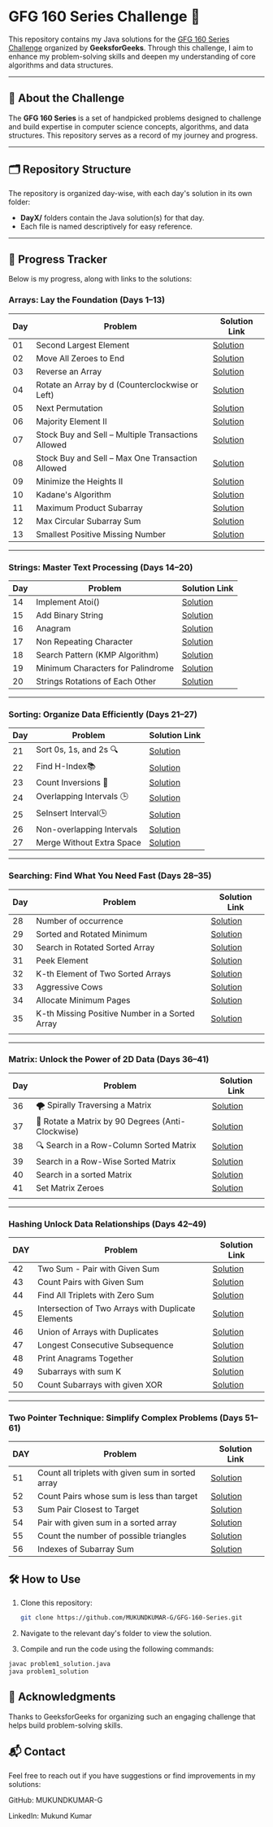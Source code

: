 # GFG 160 Series Challenge 🚀

This repository contains my Java solutions for the [GFG 160 Series Challenge](https://www.geeksforgeeks.org/courses/gfg-160-series) organized by **GeeksforGeeks**. Through this challenge, I aim to enhance my problem-solving skills and deepen my understanding of core algorithms and data structures.

---

## 📖 About the Challenge

The **GFG 160 Series** is a set of handpicked problems designed to challenge and build expertise in computer science concepts, algorithms, and data structures. This repository serves as a record of my journey and progress.

---

## 🗂️ Repository Structure

The repository is organized day-wise, with each day's solution in its own folder:

- **DayX/** folders contain the Java solution(s) for that day.
- Each file is named descriptively for easy reference.

---

## 📅 Progress Tracker

Below is my progress, along with links to the solutions:

### Arrays: Lay the Foundation (Days 1–13)

| Day | Problem                                            | Solution Link                                                                                                                          |
| --- | -------------------------------------------------- | -------------------------------------------------------------------------------------------------------------------------------------- |
| 01  | Second Largest Element                             | [Solution](<./Arrays -Lay the Foundation (Days 1–13)/DAY1(Second%20Largest%20Element)/>)                                               |
| 02  | Move All Zeroes to End                             | [Solution](<./Arrays -Lay the Foundation (Days 1–13)/DAY2(Move%20All%20Zeroes%20to%20End)/>)                                           |
| 03  | Reverse an Array                                   | [Solution](<./Arrays -Lay the Foundation (Days 1–13)/DAY3(Reverse%20an%20Array)/>)                                                     |
| 04  | Rotate an Array by d (Counterclockwise or Left)    | [Solution](<./Arrays -Lay the Foundation (Days 1–13)/DAY4(Rotate%20Array)/>)                                                           |
| 05  | Next Permutation                                   | [Solution](<./Arrays -Lay the Foundation (Days 1–13)/DAY5(Next%20Permutation)/>)                                                       |
| 06  | Majority Element II                                | [Solution](<./Arrays -Lay the Foundation (Days 1–13)/DAY6(Majority%20Element%20II)/>)                                                  |
| 07  | Stock Buy and Sell – Multiple Transactions Allowed | [Solution](<./Arrays -Lay the Foundation (Days 1–13)/DAY7(Stock%20Buy%20and%20Sell%20%E2%80%93%20Multiple%20Transaction%20Allowed)/>)  |
| 08  | Stock Buy and Sell – Max One Transaction Allowed   | [Solution](<./Arrays -Lay the Foundation (Days 1–13)/DAY8(Stock%20Buy%20and%20Sell%20%E2%80%93%20Max%20one%20Transaction%20Allowed)/>) |
| 09  | Minimize the Heights II                            | [Solution](<./Arrays -Lay the Foundation (Days 1–13)/DAY9(Minimize%20the%20Heights%20II)/>)                                            |
| 10  | Kadane's Algorithm                                 | [Solution](<./Arrays -Lay the Foundation (Days 1–13)/DAY10(Kadane's%20Algorithm)/>)                                                    |
| 11  | Maximum Product Subarray                           | [Solution](<./Arrays -Lay the Foundation (Days 1–13)/DAY11(Maximum%20Product%20Subarray)/>)                                            |
| 12  | Max Circular Subarray Sum                          | [Solution](<./Arrays -Lay the Foundation (Days 1–13)/DAY12(Max%20Circular%20Subarray%20Sum)/>)                                         |
| 13  | Smallest Positive Missing Number                   | [Solution](<./Arrays -Lay the Foundation (Days 1–13)/DAY13(Smallest%20Positive%20Missing%20Number)/>)                                  |

---

### Strings: Master Text Processing (Days 14–20)

| Day | Problem                           | Solution Link                                                                                                   |
| --- | --------------------------------- | --------------------------------------------------------------------------------------------------------------- |
| 14  | Implement Atoi()                  | [Solution](<./Strings - Master Text Processing (Days 14–20)/DAY14(Implement%20Atoi)/>)                          |
| 15  | Add Binary String                 | [Solution](<./Strings - Master Text Processing (Days 14–20)/DAY15(Add%20Binary%20Strings)/>)                    |
| 16  | Anagram                           | [Solution](<./Strings - Master Text Processing (Days 14–20)/DAY16(Anagram)/>)                                   |
| 17  | Non Repeating Character           | [Solution](<./Strings - Master Text Processing (Days 14–20)/DAY17(Non%20Repeating%20Character)/>)               |
| 18  | Search Pattern (KMP Algorithm)    | [Solution](<./Strings - Master Text Processing (Days 14–20)/DAY18(Search%20Pattern%20(KMP-Algorithm))/>)        |
| 19  | Minimum Characters for Palindrome | [Solution](<./Strings - Master Text Processing (Days 14–20)/DAY19(Min%20Chars%20to%20Add%20for%20Palindrome)/>) |
| 20  | Strings Rotations of Each Other   | [Solution](<./Strings - Master Text Processing (Days 14–20)/DAY20(Strings%20Rotations%20of%20Each%20Other)/>)   |

---

### Sorting: Organize Data Efficiently (Days 21–27)

| Day | Problem                   | Solution Link                                                                                            |
| --- | ------------------------- | -------------------------------------------------------------------------------------------------------- |
| 21  | Sort 0s, 1s, and 2s 🔍    | [Solution](<./Sorting - Organize Data Efficiently (Days 21–27)/DAY21(Sort%200s%2C%201s%2C%20and%202s)/>) |
| 22  | Find H-Index📚            | [Solution](<./Sorting - Organize Data Efficiently (Days 21–27)/DAY22(H-Index%20Finder)/>)                |
| 23  | Count Inversions 🧮       | [Solution](<./Sorting - Organize Data Efficiently (Days 21–27)/DAY23(Count%20Inversions)/>)              |
| 24  | Overlapping Intervals 🕒  | [Solution](<./Sorting - Organize Data Efficiently (Days 21–27)/DAY24(Overlapping%20Intervals)/>)         |
| 25  | SeInsert Interval🕒       | [Solution](<./Sorting - Organize Data Efficiently (Days 21–27)/DAY25(Insert%20Interval)/>)               |
| 26  | Non-overlapping Intervals | [Solution](<./Sorting - Organize Data Efficiently (Days 21–27)/DAY26(Non-overlapping%20Intervals)/>)     |
| 27  | Merge Without Extra Space | [Solution](<./Sorting - Organize Data Efficiently (Days 21–27)/DAY27(Merge%20Without%20Extra%20Space)/>) |

---

### Searching: Find What You Need Fast (Days 28–35)

| Day | Problem                                        | Solution Link                                                                                                                               |
| --- | ---------------------------------------------- | ------------------------------------------------------------------------------------------------------------------------------------------- |
| 28  | Number of occurrence                           | [Solution](<./Searching- Find What You Need Fast (Days 28–35)/DAY28(Number%20of%20occurrence)/>)                                            |
| 29  | Sorted and Rotated Minimum                     | [Solution](<./Searching- Find What You Need Fast (Days 28–35)/DAY29(Sorted%20and%20Rotated%20Minimum)/>)                                    |
| 30  | Search in Rotated Sorted Array                 | [Solution](<./Searching- Find What You Need Fast (Days 28–35)/DAY30(Search%20in%20Rotated%20Sorted%20Array)/>)                              |
| 31  | Peek Element                                   | [Solution](<./Searching- Find What You Need Fast (Days 28–35)/DAY31(Peak%20element)/>)                                                      |
| 32  | K-th Element of Two Sorted Arrays              | [Solution](<./Searching- Find What You Need Fast (Days 28–35)/DAY32(K-th%20Element%20of%20Two%20Sorted%20Arrays)/>)                         |
| 33  | Aggressive Cows                                | [Solution](<./Searching- Find What You Need Fast (Days 28–35)/DAY33(Aggressive%20Cows)/>)                                                   |
| 34  | Allocate Minimum Pages                         | [Solution](<./Searching- Find What You Need Fast (Days 28–35)/DAY34(Allocate%20Minimum%20Pages)>)                                           |
| 35  | K-th Missing Positive Number in a Sorted Array | [Solution](<./Searching- Find What You Need Fast (Days 28–35)/DAY35(K%E2%80%93th%20Missing%20Positive%20Number%20in%20a%20Sorted%20Array)>) |
|     |                                                |

---

### Matrix: Unlock the Power of 2D Data (Days 36–41)

| Day | Problem                                           | Solution Link                                                                                                                    |
| --- | ------------------------------------------------- | -------------------------------------------------------------------------------------------------------------------------------- |
| 36  | 🌪️ Spirally Traversing a Matrix                   | [Solution](<./Matrix - Unlock the Power of 2D Data (Days 36–41)/DAY36(Spirally%20Traversing%20a%20Matrix)/>)                     |
| 37  | 🔄 Rotate a Matrix by 90 Degrees (Anti-Clockwise) | [Solution](<./Matrix - Unlock the Power of 2D Data (Days 36–41)/DAY37(Rotate%20by%2090%20degree)/>)                              |
| 38  | 🔍 Search in a Row-Column Sorted Matrix           | [Solution](<./Matrix - Unlock the Power of 2D Data (Days 36–41)/DAY38(Search%20in%20a%20row%E2%80%93Column%20Sorted%20Matrix)/>) |
| 39  | Search in a Row-Wise Sorted Matrix                | [Solution](<./Matrix - Unlock the Power of 2D Data (Days 36–41)/DAY39(Search%20in%20a%20Row%20Wise%20Sorted%20Matrix%20)/>)      |
| 40  | Search in a sorted Matrix                         | [Solution](<./Matrix - Unlock the Power of 2D Data (Days 36–41)/DAY40(Search%20in%20a%20sorted%20Matrix)/>)                      |
| 41  | Set Matrix Zeroes                                 | [Solution](<./Matrix - Unlock the Power of 2D Data (Days 36–41)/DAY41(Set%20Matrix%20Zeroes)/>)                                  |
|     |                                                   |                                                                                                                                  |

---

### Hashing Unlock Data Relationships (Days 42–49)

| DAY | Problem                                            | Solution Link                                                                                                                       |
| --- | -------------------------------------------------- | ----------------------------------------------------------------------------------------------------------------------------------- |
| 42  | Two Sum - Pair with Given Sum                      | [Solution](<./Hashing%20Unlock%20Data%20Relationships%20(Days%2042–49)/DAY42(Two%20Sum%20Pair%20with%20Given%20Sum)/>)              |
| 43  | Count Pairs with Given Sum                         | [Solution](<./Hashing%20Unlock%20Data%20Relationships%20(Days%2042–49)/DAY43(Count%20Pairs%20with%20Given%20Sum)/>)                 |
| 44  | Find All Triplets with Zero Sum                    | [Solution](<./Hashing%20Unlock%20Data%20Relationships%20(Days%2042–49)/DAY44(Find All Triplets with Zero Sum)/>)                    |
| 45  | Intersection of Two Arrays with Duplicate Elements | [Solution](<./Hashing%20Unlock%20Data%20Relationships%20(Days%2042–49)/DAY45(Intersection of Two Arrays with Duplicate Elements)/>) |
| 46  | Union of Arrays with Duplicates                    | [Solution](<./Hashing%20Unlock%20Data%20Relationships%20(Days%2042–49)/DAY46(Union of Arrays with Duplicates)/>)                    |
| 47  | Longest Consecutive Subsequence                    | [Solution](<./Hashing%20Unlock%20Data%20Relationships%20(Days%2042–49)/DAY47(Longest Consecutive Subsequence)/>)                    |
| 48  | Print Anagrams Together                            | [Solution](<./Hashing%20Unlock%20Data%20Relationships%20(Days%2042–49)/DAY48(Print Anagrams Together)/>)                            |
| 49  | Subarrays with sum K                               | [Solution](<./Hashing%20Unlock%20Data%20Relationships%20(Days%2042–49)/DAY49(Subarrays with sum K)/>)                               |
| 50  | Count Subarrays with given XOR                     | [Solution](<./Hashing%20Unlock%20Data%20Relationships%20(Days%2042–49)/DAY50(Count Subarrays with given XOR)/>)                     |

---

### Two Pointer Technique: Simplify Complex Problems (Days 51–61)

| DAY | Problem                                           | Solution Link                                                                                                                             |
| --- | ------------------------------------------------- | ----------------------------------------------------------------------------------------------------------------------------------------- |
| 51  | Count all triplets with given sum in sorted array | [Solution](<./Two Pointer Technique -  Simplify Complex Problems (Days 51–61)/DAY51(Count all triplets with given sum in sorted array)/>) |
| 52  | Count Pairs whose sum is less than target         | [Solution](<./Two Pointer Technique -  Simplify Complex Problems (Days 51–61)/DAY52(Count Pairs whose sum is less than target)/>)         |
| 53  | Sum Pair Closest to Target                        | [Solution](<./Two Pointer Technique -  Simplify Complex Problems (Days 51–61)/DAY53(Sum Pair Closest to Target)/>)                        |
| 54  | Pair with given sum in a sorted array             | [Solution](<./Two Pointer Technique -  Simplify Complex Problems (Days 51–61)/DAY54(Pair with given sum in a sorted array)/>)             |
| 55  | Count the number of possible triangles            | [Solution](<./Two Pointer Technique -  Simplify Complex Problems (Days 51–61)/DAY55(Count the number of possible triangles)/>)            |
| 56  | Indexes of Subarray Sum                           | [Solution](<./Two Pointer Technique -  Simplify Complex Problems (Days 51–61)/DAY56(Indexes of Subarray Sum)/>)                           |

## 🛠️ How to Use

1. Clone this repository:
   ```bash
   git clone https://github.com/MUKUNDKUMAR-G/GFG-160-Series.git
   ```
2. Navigate to the relevant day's folder to view the solution.

3. Compile and run the code using the following commands:

```bash
javac problem1_solution.java
java problem1_solution
```

## 🌟 Acknowledgments

Thanks to GeeksforGeeks for organizing such an engaging challenge that helps build problem-solving skills.

## 📬 Contact

Feel free to reach out if you have suggestions or find improvements in my solutions:

GitHub: MUKUNDKUMAR-G

LinkedIn: Mukund Kumar
